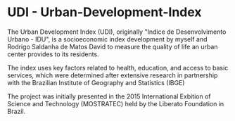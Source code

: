 # UDI - Urban-Development-Index
The Urban Development Index (UDI), originally "Indice de Desenvolvimento Urbano - IDU", is a socioeconomic index development by myself and Rodrigo Saldanha de Matos David to measure the quality of life an urban center provides to its residents.

The index uses key factors related to health, education, and access to basic services, which were determined after extensive research in partnership with the Brazilian Institute of Geography and Statistics (IBGE)

The project was initially presented in the 2015 International Exbition of Science and Technology (MOSTRATEC) held by the Liberato Foundation in Brazil.
